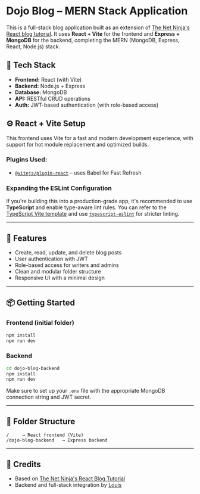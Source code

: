 # Dojo Blog – MERN Stack Application

This is a full-stack blog application built as an extension of [The Net Ninja's React blog tutorial](https://www.youtube.com/watch?v=j942wKiXFu8&t=2s). It uses **React + Vite** for the frontend and **Express + MongoDB** for the backend, completing the MERN (MongoDB, Express, React, Node.js) stack.

## 🔧 Tech Stack

* **Frontend:** React (with Vite)
* **Backend:** Node.js + Express
* **Database:** MongoDB
* **API:** RESTful CRUD operations
* **Auth:** JWT-based authentication (with role-based access)

## ⚙️ React + Vite Setup

This frontend uses Vite for a fast and modern development experience, with support for hot module replacement and optimized builds.

### Plugins Used:

* [`@vitejs/plugin-react`](https://github.com/vitejs/vite-plugin-react/blob/main/packages/plugin-react) – uses Babel for Fast Refresh

### Expanding the ESLint Configuration

If you're building this into a production-grade app, it's recommended to use **TypeScript** and enable type-aware lint rules.
You can refer to the [TypeScript Vite template](https://github.com/vitejs/vite/tree/main/packages/create-vite/template-react-ts) and use [`typescript-eslint`](https://typescript-eslint.io) for stricter linting.

---

## 🚀 Features

* Create, read, update, and delete blog posts
* User authentication with JWT
* Role-based access for writers and admins
* Clean and modular folder structure
* Responsive UI with a minimal design

---

## 📦 Getting Started

### Frontend (initial folder)

```bash
npm install
npm run dev
```

### Backend

```bash
cd dojo-blog-backend
npm install
npm run dev
```

Make sure to set up your `.env` file with the appropriate MongoDB connection string and JWT secret.

---

## 📁 Folder Structure

```
/     → React frontend (Vite)
/dojo-blog-backend   → Express backend
```

---

## 🙌 Credits

* Based on [The Net Ninja's React Blog Tutorial](https://www.youtube.com/watch?v=U9T6YkEDkMo)
* Backend and full-stack integration by [Louis](https://github.com/Louis2324)
